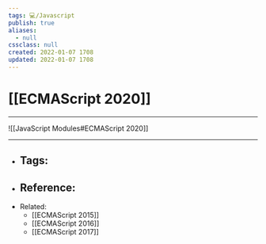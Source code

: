 ```yaml
---
tags: 💻️/Javascript
publish: true
aliases:
  - null
cssclass: null
created: 2022-01-07 1708
updated: 2022-01-07 1708
---
```


# [[ECMAScript 2020]]

---

![[JavaScript Modules#ECMAScript 2020]]

---

- Tags: 
	- 
- Reference:
	- 
- Related:
	- [[ECMAScript 2015]]
	- [[ECMAScript 2016]]
	- [[ECMAScript 2017]]
